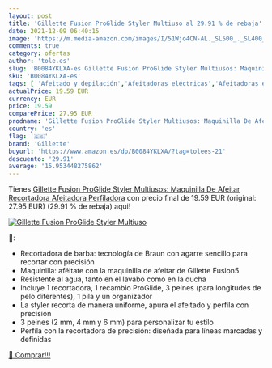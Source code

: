 ```yaml
---
layout: post
title: 'Gillette Fusion ProGlide Styler Multiuso al 29.91 % de rebaja'
date: 2021-12-09 06:40:15
image: 'https://m.media-amazon.com/images/I/51Wjo4CN-AL._SL500_._SL400_.jpg'
comments: true
category: ofertas
author: 'tole.es'
slug: 'B0084YKLXA-es Gillette Fusion ProGlide Styler Multiusos: Maquinilla De...'
sku: 'B0084YKLXA-es'
tags: [ 'Afeitado y depilación','Afeitadoras eléctricas','Afeitadoras eléctricas para hombre','Belleza','gillette', ]
actualPrice: 19.59 EUR
currency: EUR
price: 19.59
comparePrice: 27.95 EUR
prodname: 'Gillette Fusion ProGlide Styler Multiusos: Maquinilla De Afeitar  Recortadora  Afeitadora  Perfiladora'
country: 'es'
flag: '🇪🇸'
brand: 'Gillette'
buyurl: 'https://www.amazon.es/dp/B0084YKLXA/?tag=tolees-21'
descuento: '29.91'
average: '15.953448275862'
---
```


Tienes [Gillette Fusion ProGlide Styler Multiusos: Maquinilla De Afeitar  Recortadora  Afeitadora  Perfiladora](https://www.amazon.es/dp/B0084YKLXA/?tag=tolees-21) con precio final de  19.59 EUR (original: 27.95 EUR) (29.91 %  de rebaja) aqui!

[![Gillette Fusion ProGlide Styler Multiuso](https://m.media-amazon.com/images/I/51Wjo4CN-AL._SL500_._SL400_.jpg)](https://www.amazon.es/dp/B0084YKLXA/?tag=tolees-21)

🔎:

- Recortadora de barba: tecnología de Braun con agarre sencillo para recortar con precisión
- Maquinilla: aféitate con la maquinilla de afeitar de Gillette Fusion5
- Resistente al agua, tanto en el lavabo como en la ducha
- Incluye 1 recortadora, 1 recambio ProGlide, 3 peines (para longitudes de pelo diferentes), 1 pila y un organizador
- La styler recorta de manera uniforme, apura el afeitado y perfila con precisión
- 3 peines (2 mm, 4 mm y 6 mm) para personalizar tu estilo
- Perfila con la recortadora de precisión: diseñada para líneas marcadas y definidas

[🛒 Comprar!!!](https://www.amazon.es/dp/B0084YKLXA/?tag=tolees-21)
